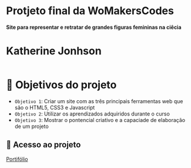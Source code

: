 # Protjeto final da WoMakersCodes
**Site para representar e retratar de grandes figuras femininas na ciêcia**

# Katherine Jonhson
![]()

# :hammer: Objetivos do projeto

- `Objetivo 1`: Criar um site com as três principais ferramentas web que são o HTML5, CSS3 e Javascript
- `Objetivo 2`: Utilizar os aprendizados adquiridos durante o curso
- `Objetivo 3`: Mostrar o pontencial criativo e a capaciade de elaboração de um projeto

## 📁 Acesso ao projeto

[Portifólio](https://github.com/Chrissoka/projetokatherine.git)
